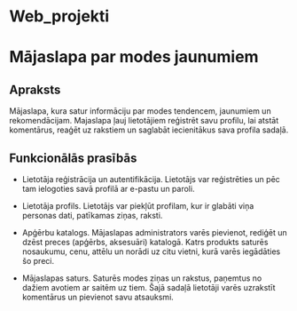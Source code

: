 # Web_projekti

# Mājaslapa par modes jaunumiem 

## Apraksts 
Mājaslapa, kura satur informāciju par modes tendencem, jaunumiem un rekomendācijam. Majaslapa ļauj lietotājiem reģistrēt savu profilu, lai atstāt komentārus, reaģēt uz rakstiem un saglabāt iecienitākus sava profila sadaļā. 
 

## Funkcionālās prasībās 

- Lietotāja reģistrācija un autentifikācija. Lietotājs var reģistrēties un pēc tam ielogoties savā profilā ar e-pastu un paroli.

- Lietotāja profils. Lietotājs var piekļūt profilam, kur ir glabāti viņa personas dati, patīkamas ziņas, raksti.

- Apģērbu katalogs. Mājaslapas administrators varēs pievienot, rediģēt un dzēst preces (apģērbs, aksesuāri) katalogā. Katrs produkts saturēs nosaukumu, cenu, attēlu un norādi uz citu vietni, kurā varēs iegādāties šo preci.

- Mājaslapas saturs. Saturēs modes ziņas un rakstus, paņemtus no dažiem avotiem ar saitēm uz tiem. Šajā sadaļā lietotāji varēs uzrakstīt komentārus un pievienot savu atsauksmi.

